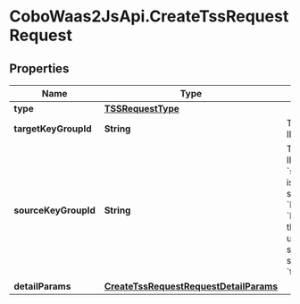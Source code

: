 # CoboWaas2JsApi.CreateTssRequestRequest

## Properties

Name | Type | Description | Notes
------------ | ------------- | ------------- | -------------
**type** | [**TSSRequestType**](TSSRequestType.md) |  | 
**targetKeyGroupId** | **String** | The target key share group ID. | 
**sourceKeyGroupId** | **String** | The source key share group ID.  **Note:** &#x60;source_key_share_group_id&#x60; is used only when &#x60;type&#x60; is set to either &#x60;KeyGenfromKeyGroup&#x60; or &#x60;Recovery&#x60;. This is to specify the key share group to be used as the source key share group to create key shares for the &#x60;target_key_share_group&#x60;.  | [optional] 
**detailParams** | [**CreateTssRequestRequestDetailParams**](CreateTssRequestRequestDetailParams.md) |  | [optional] 


